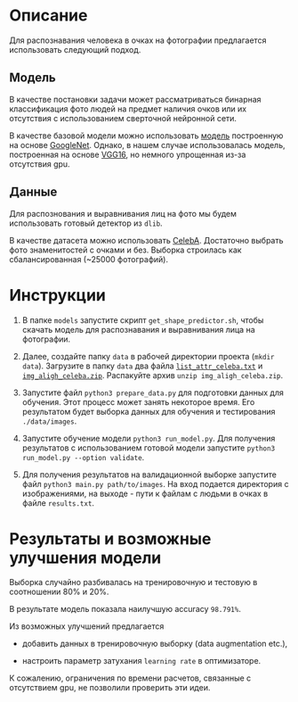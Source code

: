 # Описание

Для распознавания человека в очках на фотографии предлагается использовать следующий подход.

## Модель

В качестве постановки задачи может рассматриваться бинарная классификация фото людей на предмет наличия очков или их отсутствия с использованием сверточной нейронной сети.

В качестве базовой модели можно использовать [модель](https://www.researchgate.net/publication/320964354_Shallow_convolutional_neural_network_for_eyeglasses_detection_in_facial_images) построенную на основе [GoogleNet](https://arxiv.org/abs/1409.4842). Однако, в нашем случае использовалась модель, построенная на основе [VGG16](https://arxiv.org/abs/1409.1556), но немного упрощенная из-за отсутствия gpu.

## Данные

Для распознования и выравнивания лиц на фото мы будем использовать готовый детектор из `dlib`.

В качестве датасета можно использовать [CelebA](http://mmlab.ie.cuhk.edu.hk/projects/CelebA.html). Достаточно выбрать фото знаменитостей с очками и без. Выборка строилась как сбалансированная (~25000 фотографий). 

# Инструкции

1) В папке `models` запустите скрипт `get_shape_predictor.sh`, чтобы скачать модель для распознавания и выравнивания лица на фотографии.

2) Далее, создайте папку `data` в рабочей директории проекта (`mkdir data`). Загрузите в папку `data` два файла [`list_attr_celeba.txt`](https://drive.google.com/drive/folders/0B7EVK8r0v71pOC0wOVZlQnFfaGs) и 
[`img_aligh_celeba.zip`](https://drive.google.com/drive/folders/0B7EVK8r0v71pTUZsaXdaSnZBZzg). Распакуйте архив `unzip img_aligh_celeba.zip`.

3) Запустите файл `python3 prepare_data.py` для подготовки данных для обучения. Этот процесс может занять некоторое время. Его результатом будет выборка данных для обучения и тестирования `./data/images`.

4) Запустите обучение модели `python3 run_model.py`. Для получения результатов с использованием готовой модели запустите `python3 run_model.py --option validate`.

5) Для получения результатов на валидационной выборке запустите файл `python3 main.py path/to/images`. На вход подается директория с изображениями, на выходе - пути к файлам с людьми в очках в файле `results.txt`.

# Результаты и возможные улучшения модели

Выборка случайно разбивалась на тренировочную и тестовую в соотношении 80% и 20%. 

В результате модель показала наилучшую accuracy `98.791%`.

Из возможных улучшений предлагается 

- добавить данных в тренировочную выборку (data augmentation etc.),

- настроить параметр затухания `learning rate` в оптимизаторе.

К сожалению, ограничения по времени расчетов, связанные с отсутствием gpu, не позволили проверить эти идеи.
